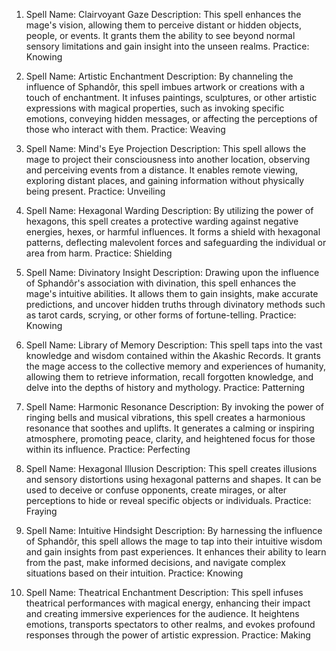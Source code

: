 1.  Spell Name: Clairvoyant Gaze Description: This spell enhances the mage's vision, allowing them to perceive distant or hidden objects, people, or events. It grants them the ability to see beyond normal sensory limitations and gain insight into the unseen realms. Practice: Knowing

2.  Spell Name: Artistic Enchantment Description: By channeling the influence of Sphandôr, this spell imbues artwork or creations with a touch of enchantment. It infuses paintings, sculptures, or other artistic expressions with magical properties, such as invoking specific emotions, conveying hidden messages, or affecting the perceptions of those who interact with them. Practice: Weaving

3.  Spell Name: Mind's Eye Projection Description: This spell allows the mage to project their consciousness into another location, observing and perceiving events from a distance. It enables remote viewing, exploring distant places, and gaining information without physically being present. Practice: Unveiling

4.  Spell Name: Hexagonal Warding Description: By utilizing the power of hexagons, this spell creates a protective warding against negative energies, hexes, or harmful influences. It forms a shield with hexagonal patterns, deflecting malevolent forces and safeguarding the individual or area from harm. Practice: Shielding

5.  Spell Name: Divinatory Insight Description: Drawing upon the influence of Sphandôr's association with divination, this spell enhances the mage's intuitive abilities. It allows them to gain insights, make accurate predictions, and uncover hidden truths through divinatory methods such as tarot cards, scrying, or other forms of fortune-telling. Practice: Knowing

6.  Spell Name: Library of Memory Description: This spell taps into the vast knowledge and wisdom contained within the Akashic Records. It grants the mage access to the collective memory and experiences of humanity, allowing them to retrieve information, recall forgotten knowledge, and delve into the depths of history and mythology. Practice: Patterning

7.  Spell Name: Harmonic Resonance Description: By invoking the power of ringing bells and musical vibrations, this spell creates a harmonious resonance that soothes and uplifts. It generates a calming or inspiring atmosphere, promoting peace, clarity, and heightened focus for those within its influence. Practice: Perfecting

8.  Spell Name: Hexagonal Illusion Description: This spell creates illusions and sensory distortions using hexagonal patterns and shapes. It can be used to deceive or confuse opponents, create mirages, or alter perceptions to hide or reveal specific objects or individuals. Practice: Fraying

9.  Spell Name: Intuitive Hindsight Description: By harnessing the influence of Sphandôr, this spell allows the mage to tap into their intuitive wisdom and gain insights from past experiences. It enhances their ability to learn from the past, make informed decisions, and navigate complex situations based on their intuition. Practice: Knowing

10. Spell Name: Theatrical Enchantment Description: This spell infuses theatrical performances with magical energy, enhancing their impact and creating immersive experiences for the audience. It heightens emotions, transports spectators to other realms, and evokes profound responses through the power of artistic expression. Practice: Making